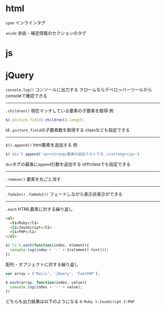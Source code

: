 

# html

`span`
インラインタグ

`aside`
余談・補足情報のセクションのタグ

# js


# jQuery
`console.log()`
コンソールに出力する
クロームならデベロッパーツールからconsoleで確認できる

---

`.children()`
現在マッチしている要素の子要素を取得
例
```js
$(.picture_field).children().length;
```
id `.picture_field`の子要素数を取得する
classなども指定できる

---

`$().append()`
html要素を追加する
例
```js
$('div').append('<p><strong>要素の追加テストです。</strong></p>')
```
`div`タグの最後に`append`引数を追加する
idやclassでも指定できる

---
`.remove()`
要素を丸ごと消す

---
`.fadeIn()`
`.fadeOut()`
フェードしながら表示非表示ができる

---

`.each`
HTML要素に対する繰り返し
```HTML
<ul>
  <li>Ruby</li>
  <li>JavaScript</li>
  <li>PHP</li>
</ul>
```
```js
$('li').each(function(index, element){
  console.log(index + ':' + $(element).text());
})
```

配列・オブジェクトに対する繰り返し
```js
var array = ['Rails', 'jQuery', 'FuelPHP'];

$.each(array, function(index, value){
  console.log(index + ':' + value);
})
```
どちらも出力結果は以下のようになる
`0:Ruby
 1:JavaScript
 2:PHP`
